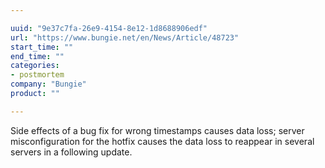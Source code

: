```yaml
---

uuid: "9e37c7fa-26e9-4154-8e12-1d8688906edf"
url: "https://www.bungie.net/en/News/Article/48723"
start_time: ""
end_time: ""
categories:
- postmortem
company: "Bungie"
product: ""

---
```


Side effects of a bug fix for wrong timestamps causes data loss; server misconfiguration for the hotfix causes the data loss to reappear in several servers in a following update.
